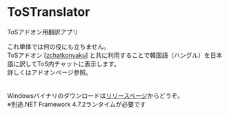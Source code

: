 # ToSTranslator
ToSアドオン用翻訳アプリ

これ単体では何の役にも立ちません。  
ToSアドオン [[zchatkonyaku](https://github.com/mamao11/ToSAddons)] と共に利用することで韓国語（ハングル）を日本語に訳してToS内チャットに表示します。  
詳しくはアドオンページ参照。  
<br>
<br>
Windowsバイナリのダウンロードは[リリースページ](https://github.com/mamao11/ToSTranslator/releases/tag/v1.0.0)からどうぞ。  
※別途.NET Framework 4.7.2ランタイムが必要です


